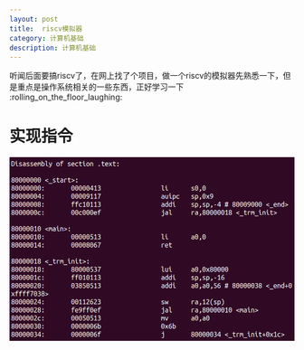 ```yaml
---
layout: post
title:  riscv模拟器
category: 计算机基础 
description: 计算机基础
---
```


听闻后面要搞riscv了，在网上找了个项目，做一个riscv的模拟器先熟悉一下，但是重点是操作系统相关的一些东西，正好学习一下 :rolling_on_the_floor_laughing:   

# 实现指令

![](/assets/img/2024-02-27-17-33-09.png)